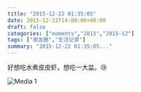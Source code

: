 ```yaml
---
title: "2015-12-22 01:35:05"
date: 2015-12-22T14:00:00+08:00
draft: false
categories: ["moments","2015","2015-12"]
tags: ["朋友圈","生活记录"]
summary: "2015-12-22 01:35:05..."
---
```


好想吃水煮皮皮虾。想吃一大盆。😢

![Media 1](/Moments/photos/2015-12-22/201512220135050.jpg)

